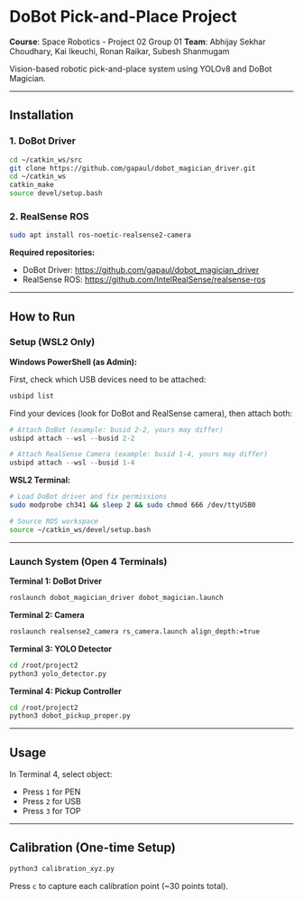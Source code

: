 # DoBot Pick-and-Place Project

**Course**: Space Robotics - Project 02 Group 01
**Team**: Abhijay Sekhar Choudhary, Kai Ikeuchi, Ronan Raikar, Subesh Shanmugam

Vision-based robotic pick-and-place system using YOLOv8 and DoBot Magician.

---

## Installation

### 1. DoBot Driver
```bash
cd ~/catkin_ws/src
git clone https://github.com/gapaul/dobot_magician_driver.git
cd ~/catkin_ws
catkin_make
source devel/setup.bash
```

### 2. RealSense ROS
```bash
sudo apt install ros-noetic-realsense2-camera
```

**Required repositories:**
- DoBot Driver: https://github.com/gapaul/dobot_magician_driver
- RealSense ROS: https://github.com/IntelRealSense/realsense-ros

---

## How to Run

### Setup (WSL2 Only)

**Windows PowerShell (as Admin):**

First, check which USB devices need to be attached:
```powershell
usbipd list
```

Find your devices (look for DoBot and RealSense camera), then attach both:
```powershell
# Attach DoBot (example: busid 2-2, yours may differ)
usbipd attach --wsl --busid 2-2

# Attach RealSense Camera (example: busid 1-4, yours may differ)
usbipd attach --wsl --busid 1-4
```

**WSL2 Terminal:**
```bash
# Load DoBot driver and fix permissions
sudo modprobe ch341 && sleep 2 && sudo chmod 666 /dev/ttyUSB0

# Source ROS workspace
source ~/catkin_ws/devel/setup.bash
```

---

### Launch System (Open 4 Terminals)

**Terminal 1: DoBot Driver**
```bash
roslaunch dobot_magician_driver dobot_magician.launch
```

**Terminal 2: Camera**
```bash
roslaunch realsense2_camera rs_camera.launch align_depth:=true
```

**Terminal 3: YOLO Detector**
```bash
cd /root/project2
python3 yolo_detector.py
```

**Terminal 4: Pickup Controller**
```bash
cd /root/project2
python3 dobot_pickup_proper.py
```

---

## Usage

In Terminal 4, select object:
- Press `1` for PEN
- Press `2` for USB
- Press `3` for TOP

---

## Calibration (One-time Setup)

```bash
python3 calibration_xyz.py
```

Press `c` to capture each calibration point (~30 points total).
